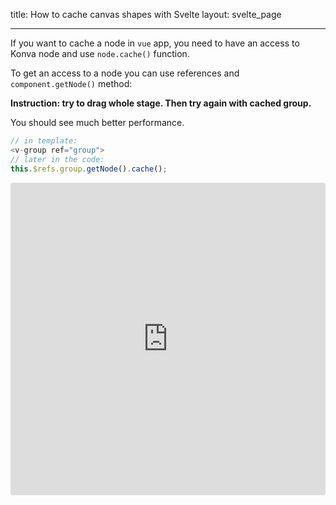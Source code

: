title: How to cache canvas shapes with Svelte
layout: svelte_page

---

If you want to cache a node in `vue` app, you need to have an access to Konva node and use `node.cache()` function.

To get an access to a node you can use references and `component.getNode()` method:

**Instruction: try to drag whole stage. Then try again with cached group.**

You should see much better performance.

```javascript
// in template:
<v-group ref="group">
// later in the code:
this.$refs.group.getNode().cache();
```

<iframe src="https://codesandbox.io/embed/github/konvajs/site/tree/master/svelte-demos/cache?hidenavigation=1&view=split&fontsize=10&module=/App.svelte" style="width:100%; height:500px; border:0; border-radius: 4px; overflow:hidden;" sandbox="allow-modals allow-forms allow-popups allow-scripts allow-same-origin"></iframe>
